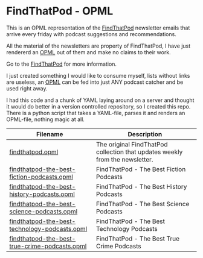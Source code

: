 # FindThatPod - OPML

This is an OPML representation of the [FindThatPod](https://findthatpod.com/) newsletter emails that arrive every friday with podcast suggestions and recommendations.

All the material of the newsletters are property of FindThatPod, I have just rendererd an [OPML](https://en.wikipedia.org/wiki/OPML) out of them and make no claims to their work.

Go to the [FindThatPod](https://findthatpod.com/) for more information.





I just created something I would like to consume myself, lists without links are useless, an [OPML](https://en.wikipedia.org/wiki/OPML) can be fed into just ANY podcast catcher and be used right away.



I had this code and a chunk of YAML laying around on a server and thought it would do better in a version controlled repository, so I created this repo. There is a python script that takes a YAML-file, parses it and renders an OPML-file, nothing magic at all.

| Filename                                                     | Description                                                  |
| ------------------------------------------------------------ | ------------------------------------------------------------ |
| [findthatpod.opml](./findthatpod.opml)                       | The original FindThatPod collection that updates weekly from the newsletter. |
| [findthatpod-the-best-fiction-podcasts.opml](./findthatpod-the-best-fiction-podcasts.opml) | FindThatPod - The Best Fiction Podcasts                      |
| [findthatpod-the-best-history-podcasts.opml](./findthatpod-the-best-history-podcasts.opml) | FindThatPod - The Best History Podcasts                      |
| [findthatpod-the-best-science-podcasts.opml](./findthatpod-the-best-science-podcasts.opml) | FindThatPod - The Best Science Podcasts                      |
| [findthatpod-the-best-technology-podcasts.opml](./findthatpod-the-best-technology-podcasts.opml) | FindThatPod - The Best Technology Podcasts                   |
| [findthatpod-the-best-true-crime-podcasts.opml](./findthatpod-the-best-true-crime-podcasts.opml) | FindThatPod - The Best True Crime Podcasts                   |
